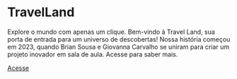# TravelLand

Explore o mundo com apenas um clique. Bem-vindo à Travel Land, sua porta de entrada para um universo de descobertas! 
Nossa história começou em 2023, quando Brian Sousa e Giovanna Carvalho se uniram para criar um projeto inovador em sala de aula. Acesse para saber mais.

[Acesse](https://projetoscarvalho.github.io./TravelLand/)
